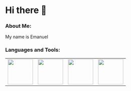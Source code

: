 # Hi there 👋

### About Me:
My name is Emanuel

### Languages and Tools:
<table>
  <tr>
    <td><img src="https://upload.wikimedia.org/wikipedia/commons/thumb/c/c3/Python-logo-notext.svg/1869px-Python-logo-notext.svg.png" width="80" height="80"></td>
    <td><img src="https://upload.wikimedia.org/wikipedia/en/thumb/3/30/Java_programming_language_logo.svg/182px-Java_programming_language_logo.svg.png" width="80" height="80"></td> 
    <td><img src="https://cpl.thalesgroup.com/sites/default/files/inline-images/microsoft-sql_server.png" width="80" height="80"></td>
    <td><img src="" width="80" height="80"></td>
  </tr>
</table>
